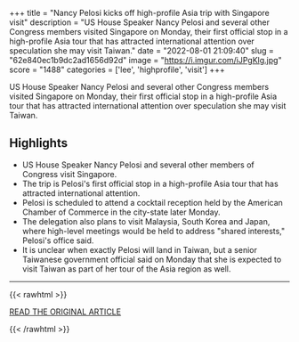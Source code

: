 +++
title = "Nancy Pelosi kicks off high-profile Asia trip with Singapore visit"
description = "US House Speaker Nancy Pelosi and several other Congress members visited Singapore on Monday, their first official stop in a high-profile Asia tour that has attracted international attention over speculation she may visit Taiwan."
date = "2022-08-01 21:09:40"
slug = "62e840ec1b9dc2ad1656d92d"
image = "https://i.imgur.com/iJPgKlg.jpg"
score = "1488"
categories = ['lee', 'highprofile', 'visit']
+++

US House Speaker Nancy Pelosi and several other Congress members visited Singapore on Monday, their first official stop in a high-profile Asia tour that has attracted international attention over speculation she may visit Taiwan.

## Highlights

- US House Speaker Nancy Pelosi and several other members of Congress visit Singapore.
- The trip is Pelosi's first official stop in a high-profile Asia tour that has attracted international attention.
- Pelosi is scheduled to attend a cocktail reception held by the American Chamber of Commerce in the city-state later Monday.
- The delegation also plans to visit Malaysia, South Korea and Japan, where high-level meetings would be held to address "shared interests," Pelosi's office said.
- It is unclear when exactly Pelosi will land in Taiwan, but a senior Taiwanese government official said on Monday that she is expected to visit Taiwan as part of her tour of the Asia region as well.

---

{{< rawhtml >}}
  <p class="article-category">
    <a target="_blank" href="https://www.cnn.com/2022/08/01/asia/nancy-pelosi-asia-trip-singapore-intl-hnk/index.html">READ THE ORIGINAL ARTICLE</a>
  </p>
{{< /rawhtml >}}
